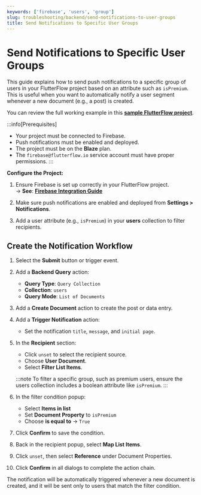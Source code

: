 ```yaml
---
keywords: ['firebase', 'users', 'group']
slug: troubleshooting/backend/send-notifications-to-user-groups
title: Send Notifications to Specific User Groups
---
```


# Send Notifications to Specific User Groups

This guide explains how to send push notifications to a specific group of users in your FlutterFlow project based on an attribute such as `isPremium`. This is useful when you want to automatically notify a user segment whenever a new document (e.g., a post) is created.

You can review the full working example in this **[sample FlutterFlow project](https://app.flutterflow.io/project/auto-notification-2bm5hz)**.

:::info[Prerequisites]
- Your project must be connected to Firebase.
- Push notifications must be enabled and deployed.
- The project must be on the **Blaze** plan.
- The `firebase@flutterflow.io` service account must have proper permissions.
:::

**Configure the Project:**

1. Ensure Firebase is set up correctly in your FlutterFlow project.  
   → **See**: **[Firebase Integration Guide](/integrations/firebase/overview)**

2. Make sure push notifications are enabled and deployed from **Settings > Notifications**.

3. Add a user attribute (e.g., `isPremium`) in your **users** collection to filter recipients.

## Create the Notification Workflow

1. Select the **Submit** button or trigger event.
2. Add a **Backend Query** action:
   - **Query Type**: `Query Collection`
   - **Collection**: `users`
   - **Query Mode**: `List of Documents`

3. Add a **Create Document** action to create the post or data entry.

4. Add a **Trigger Notification** action:
   - Set the notification `title`, `message`, and `initial page`.

5. In the **Recipient** section:
   - Click `unset` to select the recipient source.
   - Choose **User Document**.
   - Select **Filter List Items**.

   :::note
   To filter a specific group, such as premium users, ensure the users collection includes a boolean attribute like `isPremium`.
   :::

6. In the filter condition popup:
   - Select **Items in list**
   - Set **Document Property** to `isPremium`
   - Choose **is equal to** → `True`

7. Click **Confirm** to save the condition.
8. Back in the recipient popup, select **Map List Items**.
9. Click `unset`, then select **Reference** under Document Properties.
10. Click **Confirm** in all dialogs to complete the action chain.

The notification will be automatically triggered whenever a new document is created, and it will be sent only to users that match the filter condition.
